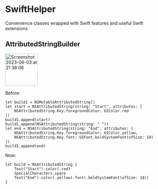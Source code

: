 # SwiftHelper

Convenience classes wrapped with Swift features and useful Swift extensions

## AttributedStringBuilder

<img width="103" alt="Screenshot 2023-06-03 at 21 38 06" src="https://github.com/aresxin/SwiftHelper/assets/12081433/43c32ba7-fb18-4145-b1f5-a3bb291236c7">

Before:
```
let build1 = NSMutableAttributedString()
let start = NSAttributedString(string: "Start", attributes: [
    NSAttributedString.Key.foregroundColor: UIColor.red
])
build1.append(start)
build1.append(NSAttributedString(string: " "))
let end = NSAttributedString(string: "End", attributes: [
    NSAttributedString.Key.foregroundColor: UIColor.yellow,
    NSAttributedString.Key.font: UIFont.boldSystemFont(ofSize: 18)
])
build1.append(end)
```

Now:
```
let build = NSAttributedString {
    Text("Start").color(.red)
    SpecialCharacters.space
    Text("End").color(.yellow).font(.boldSystemFont(ofSize: 18))
}
```
